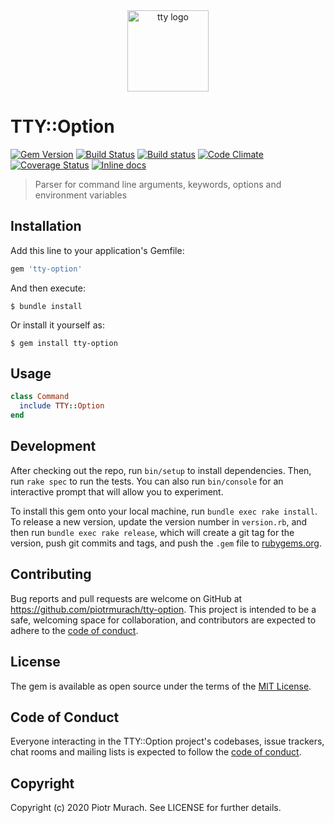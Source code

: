 <div align="center">
  <a href="https://piotrmurach.github.io/tty" target="_blank"><img width="130" src="https://github.com/piotrmurach/tty/raw/master/images/tty.png" alt="tty logo" /></a>
</div>

# TTY::Option

[![Gem Version](https://badge.fury.io/rb/tty-option.svg)][gem]
[![Build Status](https://secure.travis-ci.org/piotrmurach/tty-option.svg?branch=master)][travis]
[![Build status](https://ci.appveyor.com/api/projects/status/rtm3po27ouarfrhf?svg=true)][appveyor]
[![Code Climate](https://codeclimate.com/github/piotrmurach/tty-option/badges/gpa.svg)][codeclimate]
[![Coverage Status](https://coveralls.io/repos/github/piotrmurach/tty-option/badge.svg)][coverage]
[![Inline docs](http://inch-ci.org/github/piotrmurach/tty-option.svg?branch=master)][inchpages]

[gem]: http://badge.fury.io/rb/tty-option
[travis]: http://travis-ci.org/piotrmurach/tty-option
[appveyor]: https://ci.appveyor.com/project/piotrmurach/tty-option
[codeclimate]: https://codeclimate.com/github/piotrmurach/tty-option
[coverage]: https://coveralls.io/github/piotrmurach/tty-option
[inchpages]: http://inch-ci.org/github/piotrmurach/tty-option

> Parser for command line arguments, keywords, options and environment variables

## Installation

Add this line to your application's Gemfile:

```ruby
gem 'tty-option'
```

And then execute:

    $ bundle install

Or install it yourself as:

    $ gem install tty-option

## Usage

```ruby
class Command
  include TTY::Option
end
```

## Development

After checking out the repo, run `bin/setup` to install dependencies. Then, run `rake spec` to run the tests. You can also run `bin/console` for an interactive prompt that will allow you to experiment.

To install this gem onto your local machine, run `bundle exec rake install`. To release a new version, update the version number in `version.rb`, and then run `bundle exec rake release`, which will create a git tag for the version, push git commits and tags, and push the `.gem` file to [rubygems.org](https://rubygems.org).

## Contributing

Bug reports and pull requests are welcome on GitHub at https://github.com/piotrmurach/tty-option. This project is intended to be a safe, welcoming space for collaboration, and contributors are expected to adhere to the [code of conduct](https://github.com/piotrmurach/tty-option/blob/master/CODE_OF_CONDUCT.md).

## License

The gem is available as open source under the terms of the [MIT License](https://opensource.org/licenses/MIT).

## Code of Conduct

Everyone interacting in the TTY::Option project's codebases, issue trackers, chat rooms and mailing lists is expected to follow the [code of conduct](https://github.com/piotrmurach/tty-option/blob/master/CODE_OF_CONDUCT.md).

## Copyright

Copyright (c) 2020 Piotr Murach. See LICENSE for further details.
